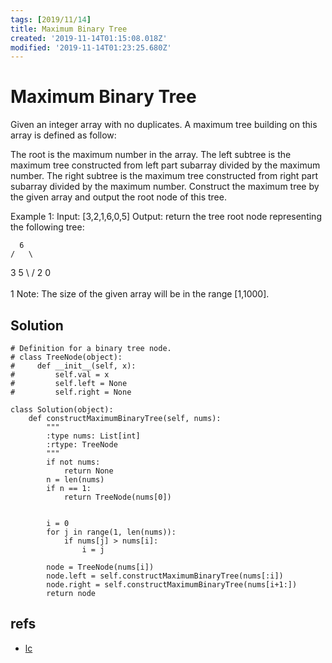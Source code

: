 ```yaml
---
tags: [2019/11/14]
title: Maximum Binary Tree
created: '2019-11-14T01:15:08.018Z'
modified: '2019-11-14T01:23:25.680Z'
---
```


# Maximum Binary Tree

Given an integer array with no duplicates. A maximum tree building on this array is defined as follow:

The root is the maximum number in the array.
The left subtree is the maximum tree constructed from left part subarray divided by the maximum number.
The right subtree is the maximum tree constructed from right part subarray divided by the maximum number.
Construct the maximum tree by the given array and output the root node of this tree.

Example 1:
Input: [3,2,1,6,0,5]
Output: return the tree root node representing the following tree:

      6
    /   \
   3     5
    \    / 
     2  0   
       \
        1
Note:
The size of the given array will be in the range [1,1000].


## Solution

```
# Definition for a binary tree node.
# class TreeNode(object):
#     def __init__(self, x):
#         self.val = x
#         self.left = None
#         self.right = None

class Solution(object):
    def constructMaximumBinaryTree(self, nums):
        """
        :type nums: List[int]
        :rtype: TreeNode
        """
        if not nums:
            return None
        n = len(nums)
        if n == 1:
            return TreeNode(nums[0])
        
        
        i = 0
        for j in range(1, len(nums)):
            if nums[j] > nums[i]:
                i = j
        
        node = TreeNode(nums[i])
        node.left = self.constructMaximumBinaryTree(nums[:i])
        node.right = self.constructMaximumBinaryTree(nums[i+1:])
        return node
```

## refs

* [lc](https://leetcode.com/problems/maximum-binary-tree/)
